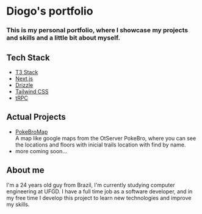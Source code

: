 # Diogo's portfolio

### This is my personal portfolio, where I showcase my projects and skills and a little bit about myself.

## Tech Stack

- [T3 Stack](https://create.t3.gg/)
- [Next.js](https://nextjs.org)
- [Drizzle](https://orm.drizzle.team/)
- [Tailwind CSS](https://tailwindcss.com)
- [tRPC](https://trpc.io)

## Actual Projects

- [PokeBroMap](https://portfolio-ictxdiogo.vercel.app/project/pokebro-map)  
A map like google maps from the OtServer PokeBro, where you can see the locations and floors with inicial trails location with find by name.
- more coming soon...

## About me

I'm a 24 years old guy from Brazil, I'm currently studying computer engineering at UFGD.
I have a full time job as a software developer, 
and in my free time I develop this project to learn new technologies and improve my skills.
